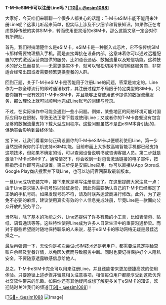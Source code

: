**T-M卡eSIM卡可以注册Line吗？[[TG💪+ @esim1088](https://t.me/s/esim1088)]**

大家好，今天咱们来聊聊一个很多人都关心的话题：T-M卡eSIM卡能不能用来注册Line呢？这事儿听起来简单，但实际上涉及不少细节和背景知识。如果你正在考虑换掉传统的实体SIM卡，转而使用更灵活的eSIM卡，那么这篇文章一定会对你有所帮助。

首先，我们得搞清楚什么是eSIM卡。eSIM卡是一种嵌入式芯片，它不像传统SIM卡那样需要物理插入手机，而是直接焊接在设备内部。这意味着你可以通过远程配置的方式激活运营商提供的服务，比如语音通话、数据流量以及短信功能。这种技术的好处显而易见——无需更换实体卡，就可以轻松切换不同的网络服务商，非常适合经常出国或者需要频繁更换套餐的人群。

回到正题，关于T-M卡eSIM卡是否能用于注册Line的问题，答案是肯定的。Line作为一款全球流行的即时通讯软件，其注册过程并不局限于特定类型的SIM卡。只要你拥有一张有效的T-M卡eSIM卡，并且能够正常使用该卡提供的数据流量服务，那么理论上就可以顺利地完成Line账号的创建与登录。

不过，在实际操作中可能会遇到一些小问题。例如，某些地区的网络环境可能对国际应用存在限制，导致无法正常下载或使用Line；又或者你的T-M卡套餐没有包含足够的数据流量支持下载大型应用程序。这些问题虽然不是由eSIM本身引起的，但确实会影响到最终体验。

接下来，让我们看看如何正确设置你的T-M卡eSIM卡以便顺利使用Line。第一步当然是确保你的手机支持eSIM功能。目前市面上大多数高端智能手机都已经支持这项技术，但如果不确定的话，可以查阅设备说明书或咨询客服人员。第二步就是激活T-M卡eSIM卡了。通常情况下，你会收到一封包含激活链接的电子邮件，按照指示操作即可完成设置。第三步便是安装Line应用。你可以直接从App Store或Google Play商店搜索并下载Line，也可以访问官网获取最新版本。

一旦Line成功安装完毕，接下来就是填写注册信息了。在这里提醒大家注意一点：由于Line要求输入手机号码以验证身份，因此你需要确认自己的T-M卡已经绑定了正确的手机号码。如果发现号码不符，请及时联系运营商进行修改。此外，为了避免不必要的麻烦，建议使用真实有效的个人信息完成注册，毕竟Line是一款面向公众开放的服务平台。

当然啦，除了基本的功能之外，Line还提供了许多有趣的小工具，比如表情包、贴纸、语音通话等等。这些特性使得Line成为许多人日常生活中的重要沟通桥梁。而对于那些希望随时随地保持联系的人来说，基于eSIM卡的移动网络无疑是最佳选择之一。

最后再强调一下，无论你是初次尝试eSIM技术还是老用户，都需要注意定期检查账户余额及套餐详情，以免因欠费而导致服务中断。同时也要记得保护好个人隐私安全，不要随意透露敏感信息给他人。

总之，T-M卡eSIM卡完全可以用来注册Line，并且还能带来更加便捷高效的使用体验。只要遵循上述步骤并留意相关注意事项，相信每位用户都能享受到这款优秀社交软件带来的乐趣。如果你还有其他疑问或想了解更多关于eSIM卡的知识，欢迎随时关注我们的频道[[TG💪+ @esim1088](https://t.me/s/esim1088)]！

[[TG💪+ @esim1088](https://t.me/s/esim1088) ![Image](https://i.postimg.cc/4NQfJmqS/Snipaste-2025-05-13-00-14-12.png)]